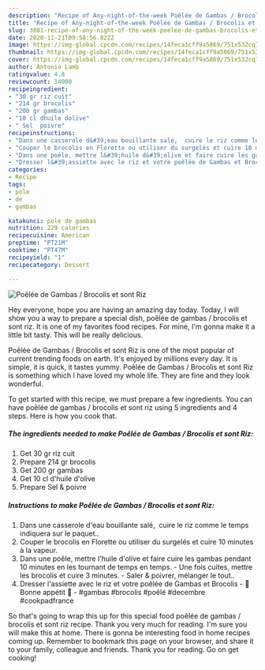 ```yaml
---
description: "Recipe of Any-night-of-the-week Poêlée de Gambas / Brocolis et sont Riz"
title: "Recipe of Any-night-of-the-week Poêlée de Gambas / Brocolis et sont Riz"
slug: 3081-recipe-of-any-night-of-the-week-poelee-de-gambas-brocolis-et-sont-riz
date: 2020-11-21T09:58:56.822Z
image: https://img-global.cpcdn.com/recipes/14feca1cff9a5869/751x532cq70/poelee-de-gambas-brocolis-et-sont-riz-photo-principale-de-la-recette.jpg
thumbnail: https://img-global.cpcdn.com/recipes/14feca1cff9a5869/751x532cq70/poelee-de-gambas-brocolis-et-sont-riz-photo-principale-de-la-recette.jpg
cover: https://img-global.cpcdn.com/recipes/14feca1cff9a5869/751x532cq70/poelee-de-gambas-brocolis-et-sont-riz-photo-principale-de-la-recette.jpg
author: Antonio Lamb
ratingvalue: 4.8
reviewcount: 14000
recipeingredient:
- "30 gr riz cuit"
- "214 gr brocolis"
- "200 gr gambas"
- "10 cl dhuile dolive"
- " Sel  poivre"
recipeinstructions:
- "Dans une casserole d&#39;eau bouillante salé,  cuire le riz comme le temps indiquera sur le paquet.."
- "Couper le brocolis en Florette ou utiliser du surgelés et cuire 10 minutes à la vapeur."
- "Dans une poêle, mettre l&#39;huile d&#39;olive et faire cuire les gambas pendant 10 minutes en les tournant de temps en temps.  Une fois cuites, mettre les brocolis et cuire 3 minutes. Saler &amp; poivrer, mélanger le tout.."
- "Dresser l&#39;assiette avec le riz et votre poêlée de Gambas et Brocolis 🌸 Bonne appétit 🌸 #gambas #brocolis #poêlé #decembre #cookpadfrance"
categories:
- Recipe
tags:
- pole
- de
- gambas

katakunci: pole de gambas 
nutrition: 229 calories
recipecuisine: American
preptime: "PT21M"
cooktime: "PT47M"
recipeyield: "1"
recipecategory: Dessert

---
```



![Poêlée de Gambas / Brocolis et sont Riz](https://img-global.cpcdn.com/recipes/14feca1cff9a5869/751x532cq70/poelee-de-gambas-brocolis-et-sont-riz-photo-principale-de-la-recette.jpg)

Hey everyone, hope you are having an amazing day today. Today, I will show you a way to prepare a special dish, poêlée de gambas / brocolis et sont riz. It is one of my favorites food recipes. For mine, I'm gonna make it a little bit tasty. This will be really delicious.

Poêlée de Gambas / Brocolis et sont Riz is one of the most popular of current trending foods on earth. It's enjoyed by millions every day. It is simple, it is quick, it tastes yummy. Poêlée de Gambas / Brocolis et sont Riz is something which I have loved my whole life. They are fine and they look wonderful.




To get started with this recipe, we must prepare a few ingredients. You can have poêlée de gambas / brocolis et sont riz using 5 ingredients and 4 steps. Here is how you cook that.

<!--inarticleads1-->

##### The ingredients needed to make Poêlée de Gambas / Brocolis et sont Riz:

1. Get 30 gr riz cuit
1. Prepare 214 gr brocolis
1. Get 200 gr gambas
1. Get 10 cl d&#39;huile d&#39;olive
1. Prepare  Sel &amp; poivre




<!--inarticleads2-->

##### Instructions to make Poêlée de Gambas / Brocolis et sont Riz:

1. Dans une casserole d&#39;eau bouillante salé,  cuire le riz comme le temps indiquera sur le paquet..
1. Couper le brocolis en Florette ou utiliser du surgelés et cuire 10 minutes à la vapeur.
1. Dans une poêle, mettre l&#39;huile d&#39;olive et faire cuire les gambas pendant 10 minutes en les tournant de temps en temps.  - Une fois cuites, mettre les brocolis et cuire 3 minutes. - Saler &amp; poivrer, mélanger le tout..
1. Dresser l&#39;assiette avec le riz et votre poêlée de Gambas et Brocolis - 🌸 Bonne appétit 🌸 - #gambas #brocolis #poêlé #decembre #cookpadfrance




So that's going to wrap this up for this special food poêlée de gambas / brocolis et sont riz recipe. Thank you very much for reading. I'm sure you will make this at home. There is gonna be interesting food in home recipes coming up. Remember to bookmark this page on your browser, and share it to your family, colleague and friends. Thank you for reading. Go on get cooking!
